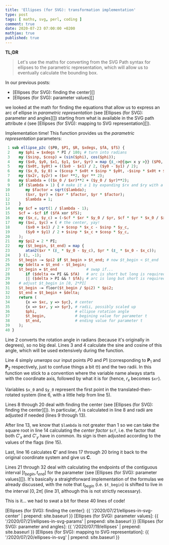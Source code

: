 ```yaml
---
title: 'Ellipses (for SVG): transformation implementation'
type: post
tags: [ maths, svg, perl, coding ]
comment: true
date: 2020-07-23 07:00:00 +0200
mathjax: true
published: true
---
```


**TL;DR**

> Let's use the maths for converting from the SVG Path syntax for
> ellipses to the parametric representation, which will allow us to
> eventually calculate the bounding box.

In our previous posts:

- [Ellipses (for SVG): finding the center][]
- [Ellipses (for SVG): parameter values][]

we looked at the math for finding the equations that allow us to express
an arc of ellipse in *parametric representation* (see [Ellipses (for
SVG): parameter and angles][]) starting from what is available in the
SVG path attribute `d` (see [Ellipses (for SVG): mapping to SVG
representation][]).

Implementation time! This function provides us the *parametric
representation* parameters:

```perl
 1 sub ellipse_p2c ($P0, $P1, $R, $xdegs, $fA, $fS) {
 2    my $phi = $xdegs * PI / 180; # turn into radians
 3    my ($sinp, $cosp) = (sin($phi), cos($phi));
 4    my ($x0, $y0, $x1, $y1, $xr, $yr) = map {$_->@{qw< x y >}} ($P0, $P1, $R);
 5    my ($x0t, $y0t) = (($x0 - $x1) / 2, ($y0 - $y1) / 2);
 6    my ($x_0, $y_0) = ($cosp * $x0t + $sinp * $y0t, -$sinp * $x0t + $cosp * $y0t);
 7    my ($x2r, $y2r) = ($xr **2, $yr ** 2);
 8    my $lambda = (($x_0 / $xr)**2 + ($y_0 / $yr)**2);
 9    if ($lambda > 1) { # make it a 1 by expanding $rx and $ry with a factor
10       my $factor = sqrt($lambda);
11       ($xr, $yr) = ($xr * $factor, $yr * $factor);
12       $lambda = 1;
13    }
14    my $cf = sqrt(1 / $lambda - 1);
15    $cf = -$cf if ($fA xor $fS);
16    my ($x_c, $y_c) = (-$cf * $xr * $y_0 / $yr, $cf * $yr * $x_0 / $xr);
17    my ($xc, $yc) = ( # the center, yay!
18       ($x0 + $x1) / 2 + $cosp * $x_c - $sinp * $y_c,
19       ($y0 + $y1) / 2 + $sinp * $x_c + $cosp * $y_c,
20    );
21    my $pi2 = 2 * PI;
22    my ($t_begin, $t_end) = map {
23       atan2($xr * ($_ * $y_0 - $y_c), $yr * ($_ * $x_0 - $x_c));
24    } (1, -1);
25    $t_begin -= $pi2 if $t_begin > $t_end; # now $t_begin < $t_end
26    my $delta = $t_end - $t_begin;
27    $t_begin = $t_end             # swap if...
28       if ($delta <= PI && $fA)   # arc is short but long is required
29       || ($delta > PI && ! $fA); # arc is long but short is required
30    # adjust $t_begin in [0, 2*PI[
31    $t_begin -= floor($t_begin / $pi2) * $pi2;
32    $t_end = $t_begin + $delta;
33    return (
34       {x => $xc, y => $yc}, # center
35       {x => $xr, y => $yr}, # radii, possibly scaled up
36       $phi,                 # ellipse rotation angle
37       $t_begin,             # begining value for parameter t
38       $t_end,               # ending value for parameter t
39    );
40 }
```

Line 2 converts the rotation angle in radians (because it's originally
in degrees), so no big deal. Lines 3 and 4 calculate the sine and cosine
of this angle, which will be used extensively during the function.

Line 4 simply *unwraps* our input points $P0$ and $P1$ (corresponding to
$\mathbf{P}_1$ and $\mathbf{P}_2$ respectively, just to confuse things a
bit 🤓) and the two radii. In this function we stick to a convention
where the variable name always starts with the coordinate axis, followed
by what it is for (hence, $r_x$ becomes `$xr`).

Variables `$x_0` and `$y_0` represent the first point in the
translated-then-rotated system (line 6, with a little help from line 5).

Lines 8 through 20 deal with finding the center (see [Ellipses (for
SVG): finding the center][]). In particular, $\Lambda$ is calculated in
line 8 and radii are adjusted if needed (lines 9 through 13).

After line 13, we know that `$lambda` is not greater than $1$ so we can
take the square root in line 14 calculating the *center factor* `$cf`,
i.e. the factor that both $C'_x$ and $C'_y$ have in common. Its sign is
then adjusted according to the values of the flags (line 15).

Last, line 16 calculates $\mathbf{C'}$ and lines 17 through 20 bring it
back to the original coordinate system and give us $\mathbf{C}$.

Lines 21 through 32 deal with calculating the endpoints of the
contiguous interval $[t_{begin}, t_{end}]$ for the parameter (see
[Ellipses (for SVG): parameter values][]). It's basically a
straightforward implementation of the formulas we already discussed,
with the note that $t_{begin}$ (i.e. `$t_begin`) is shifted to live in
the interval $[0, 2\pi[$ (line 31, although this is not strictly
necessary).

This is it... we had to swat a bit for these 40 lines of code!

[Ellipses (for SVG): finding the center]: {{ '/2020/07/21/ellipses-in-svg-center' | prepend: site.baseurl }}
[Ellipses (for SVG): parameter values]: {{ '/2020/07/21/ellipses-in-svg-params' | prepend: site.baseurl }}
[Ellipses (for SVG): parameter and angles]: {{ '/2020/07/19/ellipses' | prepend: site.baseurl }}
[Ellipses (for SVG): mapping to SVG representation]: {{ '/2020/07/20/ellipses-in-svg' | prepend: site.baseurl }}
